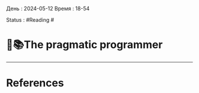 День : 2024-05-12 
Время : 18-54

Status : #Reading   #


# 📓📚The pragmatic programmer



---
# References